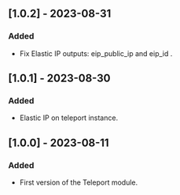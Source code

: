 ## [1.0.2] - 2023-08-31

### Added

- Fix Elastic IP outputs: eip_public_ip and eip_id .
## [1.0.1] - 2023-08-30

### Added

- Elastic IP on teleport instance.

## [1.0.0] - 2023-08-11

### Added

- First version of the Teleport module.